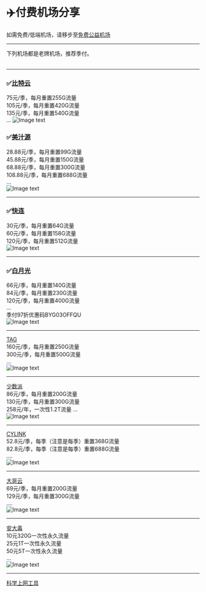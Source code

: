 # :airplane:付费机场分享  
如需免费/低端机场，请移步至[免费公益机场](https://github.com/deezertidal/freevpn/blob/main/README.md)  
****
下列机场都是老牌机场，推荐季付。  
<br>  
****
### :white_check_mark:[比特云](https://bityun.org/#/register?code=4vUl1lTB)  
75元/季，每月重置255G流量  
105元/季，每月重置420G流量  
135元/季，每月重置540G流量  
...
![Image text](https://github.com/deezertidal/fee-based/blob/main/IMG/bty.png)  
### :white_check_mark:[美汁源](https://meizhiyuan.cc/index.php#/register?code=4HR1Wl5V)  
28.88元/季，每月重置99G流量  
45.88元/季，每月重置150G流量  
68.88元/季，每月重置300G流量  
108.88元/季，每月重置688G流量  
...  
![Image text](https://github.com/deezertidal/fee-based/blob/main/IMG/mzy.png)  
****
### :white_check_mark:[快连](https://kuailian.org/#/register?code=EWoyrwnb)  
30元/季，每月重置64G流量  
60元/季，每月重置158G流量  
120元/季，每月重置512G流量  
![Image text](https://github.com/deezertidal/fee-based/blob/main/IMG/kl.png)  
****
### :white_check_mark:[白月光](https://www.bygcloud.com/#/register?code=DX4iT5B4)  
66元/季，每月重置140G流量  
84元/季，每月重置230G流量  
120元/季，每月重置400G流量  
...  
季付97折优惠码BYG03OFFQU  
![Image text](https://github.com/deezertidal/fee-based/blob/main/IMG/byg.png)  
****
[TAG](https://user.taggood-5.xyz/#/register?code=0zZLweop)  
160元/季，每月重置250G流量  
300元/季，每月重置500G流量  
...  
![Image text](https://github.com/deezertidal/fee-based/blob/main/IMG/TAG.png)  
****
[少数派](https://sspcloud.me/#/register?code=rNNaMZb2)  
86元/季，每月重置200G流量  
130元/季，每月重置300G流量    
258元/年，一次性1.2T流量
...  
![Image text](https://github.com/deezertidal/fee-based/blob/main/IMG/SSP.png)  
****
[CYLINK](https://cylink.wtf/auth/register?code=Y1NE)  
52.8元/季，每季（注意是每季）重置368G流量  
82.8元/季，每季（注意是每季）重置688G流量  
....  
![Image text](https://github.com/deezertidal/fee-based/blob/main/IMG/CYLINK.png)  
****
[大哥云](https://www.dageyun.net/#/register?code=79MYGsGa)  
69元/季，每月重置200G流量  
129元/季，每月重置300G流量  
....  
![Image text](https://github.com/deezertidal/fee-based/blob/main/IMG/dgy.png)  
****
[安大毒](https://jc.hgdbk.xyz/#/register?code=vYDPAnxc)  
10元320G一次性永久流量  
25元1T一次性永久流量  
50元5T一次性永久流量  
...  
![Image text](https://github.com/deezertidal/fee-based/blob/main/IMG/ADD.png)  
****
[科学上网工具](https://github.com/deezertidal/freevpn/blob/main/tools.md)  
